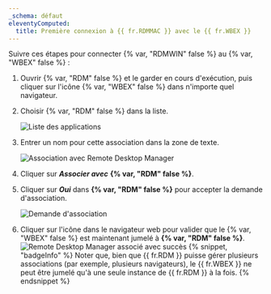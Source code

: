 ```yaml
---
_schema: défaut
eleventyComputed:
  title: Première connexion à {{ fr.RDMMAC }} avec le {{ fr.WBEX }}
---
```

Suivre ces étapes pour connecter {% var, "RDMWIN" false %} au {% var, "WBEX" false %} :

1. Ouvrir {% var, "RDM" false %} et le garder en cours d'exécution, puis cliquer sur l'icône {% var, "WBEX" false %} dans n'importe quel navigateur.
2. Choisir {% var, "RDM" false %} dans la liste.

   ![Liste des applications](https://cdnweb.devolutions.net/docs/WEBX4081_2024_2.png "Liste des applications")

3. Entrer un nom pour cette association dans la zone de texte.

   ![Association avec Remote Desktop Manager](https://cdnweb.devolutions.net/docs/WEBX4005_2024_2.png "Association avec Remote Desktop Manager")

4. Cliquer sur ***Associer avec*** **{% var, "RDM" false %}**.
5. Cliquer sur ***Oui*** dans **{% var, "RDM" false %}** pour accepter la demande d'association.

   ![Demande d'association](https://cdnweb.devolutions.net/docs/docs_en_rdm_mac_Dwl4058.png)

6. Cliquer sur l'icône dans le navigateur web pour valider que le {% var, "WBEX" false %} est maintenant jumelé à **{% var, "RDM" false %}**. ![Remote Desktop Manager associé avec succès](https://cdnweb.devolutions.net/docs/WEBX4007_2024_2.png "Remote Desktop Manager associé avec succès") {% snippet, "badgeInfo" %}
               Noter que, bien que {{ fr.RDM }} puisse gérer plusieurs associations (par exemple, plusieurs navigateurs), le {{ fr.WBEX }} ne peut être jumelé qu'à une seule instance de {{ fr.RDM }} à la fois.
               {% endsnippet %}
